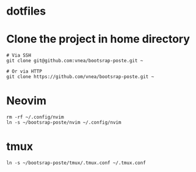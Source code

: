 # dotfiles

# Clone the project in home directory

```shell
# Via SSH
git clone git@github.com:vnea/bootsrap-poste.git ~

# Or via HTTP
git clone https://github.com/vnea/bootsrap-poste.git ~
```

# Neovim

```shell
rm -rf ~/.config/nvim
ln -s ~/bootsrap-poste/nvim ~/.config/nvim
```

# tmux

```shell
ln -s ~/bootsrap-poste/tmux/.tmux.conf ~/.tmux.conf
```
